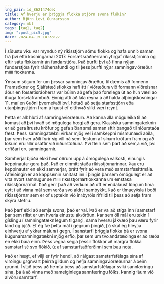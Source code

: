 ```yaml
---
lng_pair: id_8621474de2
title: Af hverju er þriggja flokka stjórn svona flókin?
author: Björn Leví Gunnarsson
category: mbl
tags: [tag1, tag2]
img: ":post_pic5.jpg"
date: 2024-04-15 10:38:27
---
```


Í síðustu viku var mynduð ný ríkisstjórn sömu flokka og hafa unnið saman frá því eftir kosningarnar 2017. Forsætisráðherrann yfirgaf ríkisstjórnina og eftir sátu flokkarnir án fundarstjóra. Það þurfti því að finna nýjan fundarstjóra fyrir ráðherrafundi og til þess þurfti nýjar samningaviðræður milli flokkanna.

Ýmsum sögum fer um þessar samningaviðræður, til dæmis að formenn Framsóknar og Sjálfstæðisflokks hafi átt í viðræðum við formann Viðreisnar áður en forsætisráðherra var búinn að gefa það formlega út að hún væri að íhuga forsetaframboð. Einnig átti að láta reyna á að halda alþingiskosningar 11. maí en Guðni þverneitaði því, hótaði að setja starfsstjórn eða utanþingsstjórn fram á haust ef eitthvað slíkt væri reynt.

Þetta er allt hluti af samningaviðræðum. Að kanna alla möguleika til að komast að því hvað sé mögulega hægt að gera. Klassíska samningatæknin er að gera ítrustu kröfur og gefa síðan smá saman eftir þangað til niðurstaða fæst. Þessi samningatækni virkar mjög vel í samkeppni mismunandi aðila, þar sem hver aðili fyrir sig vill ná sem flestum af sínum kröfum fram og að lokum eru allir ósáttir við niðurstöðuna. Því fleiri sem þarf að semja við, því erfiðari eru samningarnir.

Samherjar bjóða ekki hvor öðrum upp á ómögulega valkosti, einungis keppinautar gera það. Það er einmitt staða ríkisstjórnarinnar. Þau eru keppinautar en ekki samherjar, þrátt fyrir að vera með samstarfssáttmála. Afleiðingin er að kappsemin smitast inn í þingið þar sem ómögulegt er að vita hvort samhugur sé milli ríkisstjórnarflokkanna um einstaka ríkisstjórnarmál. Það gerir það að verkum að oft er endalaust löngum tíma eytt í að vinna mál sem verða svo aldrei samþykkt. Það er tímaeyðsla í boði ríkisstjórnar sem er of upptekin við innbyrðis rifrildi til þess að setja fram skýra stefnu. 

Það þarf ekki að semja svona, það er val. Það er val að stíga inn í samstarf þar sem rifist er um hverja einustu ákvörðun. Þar sem öll mál eru tekin í gíslingu í samningatæknilegum tilgangi, sama hversu jákvæð þau væru fyrir land og þjóð. Ef ég fæ þetta mál í gegnum þingið, þá skal ég hleypa einhverju af ykkar málum í gegn. Í samstarfi þriggja flokka þá er svona kúgunarsamningatækni mjög erfið, þar sem um tvo andstæðinga er að ræða en ekki bara einn. Þess vegna segja þessir flokkar að margra flokka samstarf sé svo flókið, út af samstarfsaðferðinni sem þau nota. 

Það er hægt, ef vilji er fyrir hendi, að nálgast samstarfsfélaga sína af virðingu gagnvart þeirra gildum og hefja samningaviðræðurnar á þeim grunni. Í stað þess að heimta þess að samstarfsfélagar svíki sannfæringu sína, þá á að vinna með sameiginlega sannfæringu fólks. Þannig fáum við alvöru samstarf.
